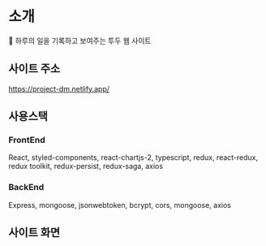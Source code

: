# 소개

📅 하루의 일을 기록하고 보여주는 투두 웹 사이트

## 사이트 주소

https://project-dm.netlify.app/

## 사용스택

### FrontEnd

React, styled-components, react-chartjs-2, typescript, redux, react-redux, redux toolkit, redux-persist, redux-saga, axios

### BackEnd

Express, mongoose, jsonwebtoken, bcrypt, cors, mongoose, axios

## 사이트 화면

